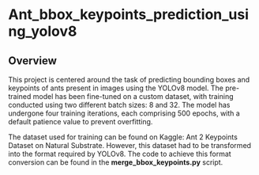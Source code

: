 # Ant_bbox_keypoints_prediction_using_yolov8

## Overview
This project is centered around the task of predicting bounding boxes and keypoints of ants present in images using the YOLOv8 model. The pre-trained model has been fine-tuned on a custom dataset, with training conducted using two different batch sizes: 8 and 32. The model has undergone four training iterations, each comprising 500 epochs, with a default patience value to prevent overfitting.

The dataset used for training can be found on Kaggle: Ant 2 Keypoints Dataset on Natural Substrate. However, this dataset had to be transformed into the format required by YOLOv8. The code to achieve this format conversion can be found in the **merge_bbox_keypoints.py** script.
